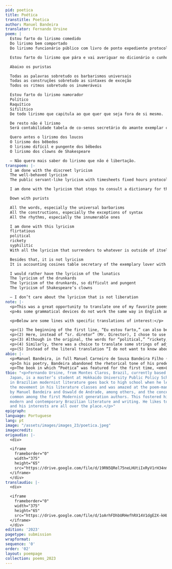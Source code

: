 ```yaml
---
pid: poetica
title: Poética
transtitle: Poetica
author: Manuel Bandeira
translator: Fernando Ursine
poem: |
  Estou farto do lirismo comedido
  Do lirismo bem comportado
  Do lirismo funcionário público com livro de ponto expediente protocolo e manifestações de apreço ao sr. diretor

  Estou farto do lirismo que pára e vai averiguar no dicionário o cunho vernáculo de um vocábulo

  Abaixo os puristas

  Todas as palavras sobretudo os barbarismos universais
  Todas as construções sobretudo as sintaxes de exceção
  Todos os ritmos sobretudo os inumeráveis

  Estou farto do lirismo namorador
  Político
  Raquítico
  Sifilítico
  De todo lirismo que capitula ao que quer que seja fora de si mesmo.

  De resto não é lirismo
  Será contabilidade tabela de co-senos secretário do amante exemplar com cem modelos de cartas e as diferentes maneiras de agradar às mulheres, etc.

  Quero antes o lirismo dos loucos
  O lirismo dos bêbedos
  O lirismo difícil e pungente dos bêbedos
  O lirismo dos clowns de Shakespeare

  — Não quero mais saber do lirismo que não é libertação.
transpoem: |-
  I am done with the discreet lyricism
  The well-behaved lyricism
  The public servant-like lyricism with timesheets fixed hours protocols and showing how much they appreciate the mr. big boss

  I am done with the lyricism that stops to consult a dictionary for the vernacular nature of a word

  Down with purists

  All the words, especially the universal barbarisms
  All the constructions, especially the exceptions of syntax
  All the rhythms, especially the innumerable ones

  I am done with this lyricism
  flirtatious
  political
  rickety
  syphilitic
  With all the lyricism that surrenders to whatever is outside of itself

  Besides that, it is not lyricism
  It is accounting cosines table secretary of the exemplary lover with a hundred letter templates and the different ways to please women, etc.

  I would rather have the lyricism of the lunatics
  The lyricism of the drunkards
  The lyricism of the drunkards, so difficult and pungent
  The lyricism of Shakespeare’s clowns

  – I don’t care about the lyricism that is not liberation
note: |-
  <p>This was a great opportunity to translate one of my favorite poems. “Poética,” with its very modernist manifesto-like tone, struck a chord with me the first time I read it. The poem speaks to a return to lyricism that, instead of being perceived as bureaucratic like its Parnassian predecessors, is modern, pungent, and critical. At the same time, it asks and allows for a series of innovations considered impossible in previous Brazilian literary movements. I hope to live up to Bandeira’s original and adequately convey the poem-as-a-joke, which is simultaneously political and comical.</p>
  <p>As some grammatical devices do not work the same way in English and Portuguese, there was a need for compromises like the ones in the notes above. Nevertheless, trying to find a way around it during the translation process was quite enjoyable.</p>

  <p>Below are some lines with specific translations of interest:</p>

  <p>(1) The beginning of the first line, “Eu estou farto,” can also be translated as “I am tired” and similar expressions, but I chose to use “I am done” to give the translation a more contemporary tone.</p>
  <p>(2) Here, instead of “sr. diretor” (Mr. Director), I chose to use “mr. big boss” to add to the general comic tone present in the poem.</p>
  <p>(3) Although in the original, the words for “political,” “rickety,” and “syphilitic” rhyme, there was no better alternative to translate into English than the current attempt. In addition, since in Portuguese adjectives usually come after the noun they modify, I had to adapt the rhythm for the fifth stanza, positioning “lyricism” after the last adjective.</p>
  <p>(4) Similarly, there was a choice to translate some strings of adjectives as they would be written in Portuguese to create the tone to close the poem in a manifesto-like nature.</p>
  <p>(5) Instead of the literal translation “I do not want to know about (…),” I preferred to use a more casual “I don’t care.”</p>
abio: |-
  <p>Manuel Bandeira, in full Manuel Carneiro de Sousa Bandeira Filho (b. April 19, 1886, in Recife, Brazil, and died Oct. 13, 1968, Rio de Janeiro) was one of the principal figures in the Brazilian literary movement known as modernismo. In addition to writing poetry, he was a translator, critic, anthologist, and literary historian.</p>
  <p>In his poetry, Bandeira abandoned the rhetorical tone of his predecessors and used colloquial Brazilian speech to treat prosaic themes and everyday events with directness and humor. His poems’ themes were simultaneously related to daily life and universal topics, often using a “poem-as-a-joke” approach to deal with forms and inspirations that the academic tradition of his time considered vulgar.</p>
  <p>The book in which “Poética” was featured for the first time, <em>Libertinagem</em> (1930), is regarded as one of the essential books in Brazilian poetry. In the book, Bandeira brings us poems that were not only remarkable to his career but also contributed significantly to modernisto literature and Brazilian poetry in general. Furthermore, the book crowns Bandeira’s transition to modernismo in its use of free verse, colloquial language, unconventional syntax, and themes based on Brazilian folklore.</p>
tbio: "<p>Fernando Ursine, from Montes Claros, Brazil, currently based in Sapporo,
  Japan, is a master’s student at Hokkaido University Public Policy School. His interest
  in Brazilian modernist literature goes back to high school when he learned about
  the movement in his literature classes and was amazed at the poem-manifestos written
  by Manuel Bandeira and Oswald de Andrade, among others, and the concept of “poem-as-a-joke,”
  common among the first Modernist generation authors. This fostered his passion for
  modern and contemporary Brazilian literature and writing. He likes to learn things,
  and his interests are all over the place.</p>"
epigraph: 
language: Portuguese
lang: pt
image: "/assets/images/images_23/poetica.jpeg"
imagecredit: 
origaudio: |-
  <div>

  <iframe
    frameborder="0"
    width="375"
    height="65"
    src="https://drive.google.com/file/d/19RN5QRel75neLHUtiIxRyV1rH34nm4-p/preview">
  </iframe>
  </div>
translaudio: |-
  <div>

  <iframe
    frameborder="0"
    width="375"
    height="65"
    src="https://drive.google.com/file/d/1oArhFDhbURHefhRX14V1dgE2X-kHL7bo/preview">
  </iframe>
  </div>
edition: '2023'
pagetype: submission
wrapformat: 
sequence: '0'
order: '02'
layout: poempage
collection: poems_2023
---
```

